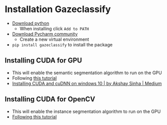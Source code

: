 # Installation Gazeclassify
- [Download python](https://www.python.org/downloads/)
	- When installing click `Add to PATH`	 
- [Download Pycharm community](https://www.jetbrains.com/pycharm/download/download-thanks.html?platform=windows&code=PCC)
	- Create a new virtual environment
- `pip install gazeclassify` to install the package

## Installing CUDA for GPU
- This will enable the semantic segmentation algorithm to run on the GPU
- Following [this tutorial](https://developer.nvidia.com/cuda-downloads)
- [Installing CUDA and cuDNN on windows 10 | by Akshay Sinha | Medium](https://wish-aks.medium.com/installing-cuda-and-cudnn-on-windows-10-f735585159f7)

## Installing CUDA for OpenCV
- This will enable the instance segmentation algorithm to run on the GPU
- [Following this tutorial](https://thinkinfi.com/install-opencv-gpu-with-cuda-for-windows-10/)

